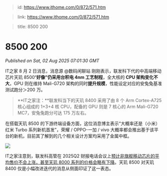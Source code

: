 > id: https://www.ithome.com/0/872/571.htm

> link: https://www.ithome.com/0/872/571.htm

> title: 8500 200

# 8500 200
_Published on Sat, 02 Aug 2025 07:01:30 GMT_

IT之家 8 月 2 日消息，消息源 @数码闲聊站 刚刚表示，联发科下代的中高端移动芯片天玑 8500“**好像”仍采用台积电 4nm 工艺制程**，全大核的 **CPU 架构变化不大**，GPU 则在维持 Mali-G720 架构的同时**提升规模**，性能设定对应的安兔兔基准测试跑分＞200 万。

> **IT之家注：**联发科当下的天玑 8400 采用了由 8 个 Arm Cortex-A725 核心组成的 1+3+4 核 CPU，配备的 GPU 则是 7 核心的 Arm Mali-G720 MC7，安兔兔跑分可达 175 万左右。

在搭载天玑 8500 的下游终端设备方面，这位消息博主表示“大概率还是（小米）红米 Turbo 系列新机首发”，荣耀 / OPPO-一加 / vivo 大概率都会推出基于该平台的新机，目前其了解到的几个相关设计方案均采用了金属中框。

![](https://img.ithome.com/newsuploadfiles/2025/8/ac7a9319-884e-4a03-b14e-e1a62988960a.jpg?x-bce-process=image/format,f_auto)

IT之家注意到，联发科高管在 2025Q2 财报电话会议上[预计非旗舰移动芯片的平均售价不会上涨，甚至天玑 8000 系列的价格会略有下降](https://www.ithome.com/0/871/961.htm)。天玑 8500 对天玑 8400 仅是小幅改进迭代的消息从侧面印证了这一表态。
